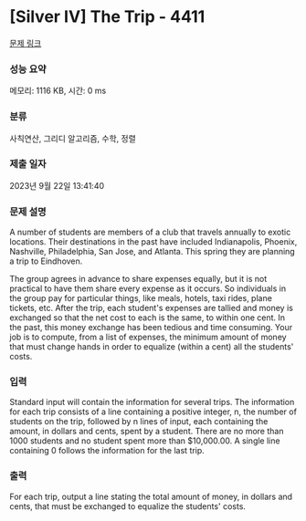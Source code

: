 # [Silver IV] The Trip - 4411 

[문제 링크](https://www.acmicpc.net/problem/4411) 

### 성능 요약

메모리: 1116 KB, 시간: 0 ms

### 분류

사칙연산, 그리디 알고리즘, 수학, 정렬

### 제출 일자

2023년 9월 22일 13:41:40

### 문제 설명

<p>A number of students are members of a club that travels annually to exotic locations. Their destinations in the past have included Indianapolis, Phoenix, Nashville, Philadelphia, San Jose, and Atlanta. This spring they are planning a trip to Eindhoven.</p>

<p>The group agrees in advance to share expenses equally, but it is not practical to have them share every expense as it occurs. So individuals in the group pay for particular things, like meals, hotels, taxi rides, plane tickets, etc. After the trip, each student's expenses are tallied and money is exchanged so that the net cost to each is the same, to within one cent. In the past, this money exchange has been tedious and time consuming. Your job is to compute, from a list of expenses, the minimum amount of money that must change hands in order to equalize (within a cent) all the students' costs.</p>

### 입력 

 <p>Standard input will contain the information for several trips. The information for each trip consists of a line containing a positive integer, n, the number of students on the trip, followed by n lines of input, each containing the amount, in dollars and cents, spent by a student. There are no more than 1000 students and no student spent more than <span>$</span>10,000.00. A single line containing 0 follows the information for the last trip.</p>

### 출력 

 <p>For each trip, output a line stating the total amount of money, in dollars and cents, that must be exchanged to equalize the students' costs.</p>

